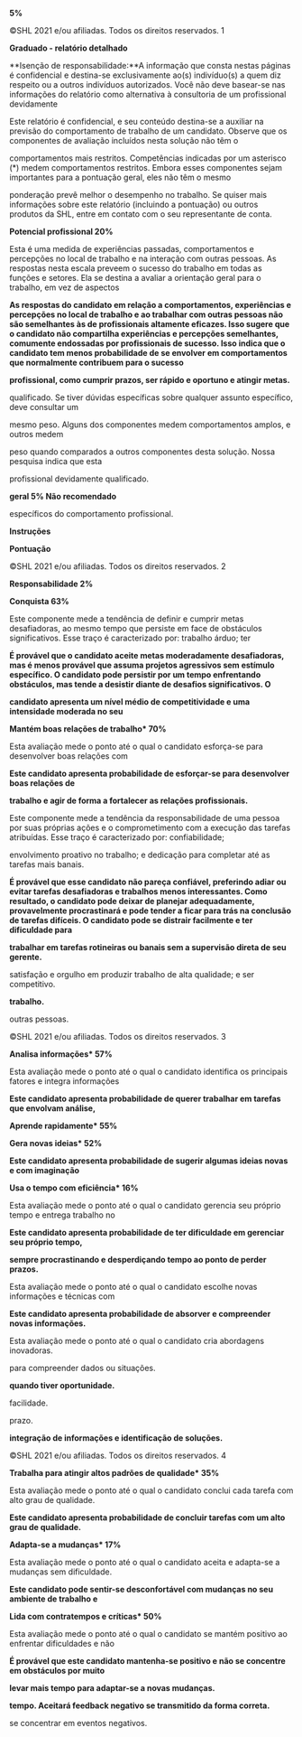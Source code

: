 **5%**

©SHL 2021 e/ou afiliadas. Todos os direitos reservados. 1

**Graduado - relatório detalhado**

**Isenção de responsabilidade:**A informação que consta nestas páginas é confidencial e destina-se exclusivamente ao(s) indivíduo(s) a quem diz respeito ou a outros indivíduos autorizados. Você não deve basear-se nas informações do relatório como alternativa à consultoria de um profissional devidamente

Este relatório é confidencial, e seu conteúdo destina-se a auxiliar na previsão do comportamento de trabalho de um candidato. Observe que os componentes de avaliação incluídos nesta solução não têm o

comportamentos mais restritos. Competências indicadas por um asterisco (\*) medem comportamentos restritos. Embora esses componentes sejam importantes para a pontuação geral, eles não têm o mesmo

ponderação prevê melhor o desempenho no trabalho. Se quiser mais informações sobre este relatório (incluindo a pontuação) ou outros produtos da SHL, entre em contato com o seu representante de conta.

**Potencial profissional 20%**

Esta é uma medida de experiências passadas, comportamentos e percepções no local de trabalho e na interação com outras pessoas. As respostas nesta escala preveem o sucesso do trabalho em todas as funções e setores. Ela se destina a avaliar a orientação geral para o trabalho, em vez de aspectos

**As respostas do candidato em relação a comportamentos, experiências e percepções no local de trabalho e ao trabalhar com outras pessoas não são semelhantes às de profissionais altamente eficazes. Isso sugere que o candidato não compartilha experiências e percepções semelhantes, comumente endossadas por profissionais de sucesso. Isso indica que o candidato tem menos probabilidade de se envolver em comportamentos que normalmente contribuem para o sucesso**

**profissional, como cumprir prazos, ser rápido e oportuno e atingir metas.**

qualificado. Se tiver dúvidas específicas sobre qualquer assunto específico, deve consultar um

mesmo peso. Alguns dos componentes medem comportamentos amplos, e outros medem

peso quando comparados a outros componentes desta solução. Nossa pesquisa indica que esta

profissional devidamente qualificado.

**geral 5% Não recomendado**

específicos do comportamento profissional.

**Instruções**

**Pontuação**

©SHL 2021 e/ou afiliadas. Todos os direitos reservados. 2

**Responsabilidade 2%**

**Conquista 63%**

Este componente mede a tendência de definir e cumprir metas desafiadoras, ao mesmo tempo que persiste em face de obstáculos significativos. Esse traço é caracterizado por: trabalho árduo; ter

**É provável que o candidato aceite metas moderadamente desafiadoras, mas é menos provável que assuma projetos agressivos sem estímulo específico. O candidato pode persistir por um tempo enfrentando obstáculos, mas tende a desistir diante de desafios significativos. O**

**candidato apresenta um nível médio de competitividade e uma intensidade moderada no seu**

**Mantém boas relações de trabalho\* 70%**

Esta avaliação mede o ponto até o qual o candidato esforça-se para desenvolver boas relações com

**Este candidato apresenta probabilidade de esforçar-se para desenvolver boas relações de**

**trabalho e agir de forma a fortalecer as relações profissionais.**

Este componente mede a tendência da responsabilidade de uma pessoa por suas próprias ações e o comprometimento com a execução das tarefas atribuídas. Esse traço é caracterizado por: confiabilidade;

envolvimento proativo no trabalho; e dedicação para completar até as tarefas mais banais.

**É provável que esse candidato não pareça confiável, preferindo adiar ou evitar tarefas desafiadoras e trabalhos menos interessantes. Como resultado, o candidato pode deixar de planejar adequadamente, provavelmente procrastinará e pode tender a ficar para trás na conclusão de tarefas difíceis. O candidato pode se distrair facilmente e ter dificuldade para**

**trabalhar em tarefas rotineiras ou banais sem a supervisão direta de seu gerente.**

satisfação e orgulho em produzir trabalho de alta qualidade; e ser competitivo.

**trabalho.**

outras pessoas.

©SHL 2021 e/ou afiliadas. Todos os direitos reservados. 3

**Analisa informações\* 57%**

Esta avaliação mede o ponto até o qual o candidato identifica os principais fatores e integra informações

**Este candidato apresenta probabilidade de querer trabalhar em tarefas que envolvam análise,**

**Aprende rapidamente\* 55%**

**Gera novas ideias\* 52%**

**Este candidato apresenta probabilidade de sugerir algumas ideias novas e com imaginação**

**Usa o tempo com eficiência\* 16%**

Esta avaliação mede o ponto até o qual o candidato gerencia seu próprio tempo e entrega trabalho no

**Este candidato apresenta probabilidade de ter dificuldade em gerenciar seu próprio tempo,**

**sempre procrastinando e desperdiçando tempo ao ponto de perder prazos.**

Esta avaliação mede o ponto até o qual o candidato escolhe novas informações e técnicas com

**Este candidato apresenta probabilidade de absorver e compreender novas informações.**

Esta avaliação mede o ponto até o qual o candidato cria abordagens inovadoras.

para compreender dados ou situações.

**quando tiver oportunidade.**

facilidade.

prazo.

**integração de informações e identificação de soluções.**

©SHL 2021 e/ou afiliadas. Todos os direitos reservados. 4

**Trabalha para atingir altos padrões de qualidade\* 35%**

Esta avaliação mede o ponto até o qual o candidato conclui cada tarefa com alto grau de qualidade.

**Este candidato apresenta probabilidade de concluir tarefas com um alto grau de qualidade.**

**Adapta-se a mudanças\* 17%**

Esta avaliação mede o ponto até o qual o candidato aceita e adapta-se a mudanças sem dificuldade.

**Este candidato pode sentir-se desconfortável com mudanças no seu ambiente de trabalho e**

**Lida com contratempos e críticas\* 50%**

Esta avaliação mede o ponto até o qual o candidato se mantém positivo ao enfrentar dificuldades e não

**É provável que este candidato mantenha-se positivo e não se concentre em obstáculos por muito**

**levar mais tempo para adaptar-se a novas mudanças.**

**tempo. Aceitará feedback negativo se transmitido da forma correta.**

se concentrar em eventos negativos.